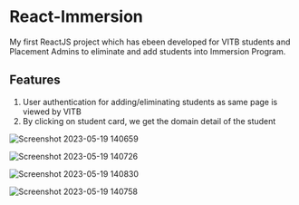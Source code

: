# React-Immersion

My first ReactJS project which has ebeen developed for VITB students and Placement Admins to eliminate and add students into Immersion Program.

## Features

1) User authentication for adding/eliminating students as same page is viewed by VITB
2) By clicking on student card, we get the domain detail of the student

![Screenshot 2023-05-19 140659](https://github.com/tilwanigaurav8/React-Immersion/assets/76404274/fb7ba15e-0a73-4524-8d4c-b293303998dc)

![Screenshot 2023-05-19 140726](https://github.com/tilwanigaurav8/React-Immersion/assets/76404274/998408e8-895d-49f8-9f3e-70d7366e7ea2)


![Screenshot 2023-05-19 140830](https://github.com/tilwanigaurav8/React-Immersion/assets/76404274/b234d52f-b404-4e45-b6cb-f60f7392bc8f)

![Screenshot 2023-05-19 140758](https://github.com/tilwanigaurav8/React-Immersion/assets/76404274/d0bb5b32-cdce-419c-bb8b-2f120bc886b0)
